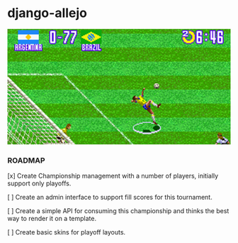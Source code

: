 django-allejo
=============

<p align="center">
  <img src="/allejo.png" alt="django-allejo" rel="django-allejo">
</p>


### ROADMAP


[x] Create Championship management with a number of players, initially support only playoffs.

[ ] Create an admin interface to support fill scores for this tournament.

[ ] Create a simple API for consuming this championship and thinks the best way to render it on a template.

[ ] Create basic skins for playoff layouts.
